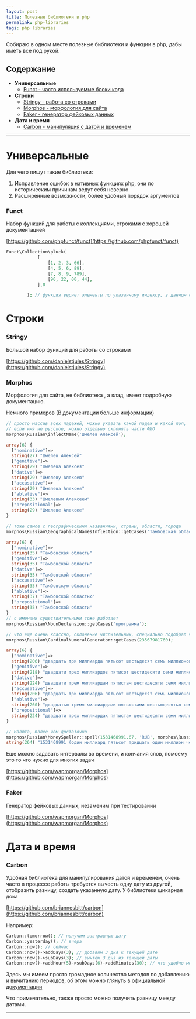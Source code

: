 ```yaml
--- 
layout: post 
title: Полезные библиотеки в php 
permalink: php-libraries
tags: php libraries
--- 
```


Собираю в одном месте полезные библиотеки и функции в php, дабы иметь все под рукой.


## Содержание
- **Универсальные**
    - [Funct - часто используемые блоки кода](#funct)
- **Строки**
    - [Stringy - работа со строками](#stringy)
    - [Morphos - морфология для сайта](#morphos)
    - [Faker - генератор фейковых данных](#faker)
- **Дата и время**
    - [Carbon - манипуляция с датой и временем](#carbon) 
      
----    
# Универсальные

Для чего пишут такие библиотеки:
1. Исправление ошибок в нативных функциях php, они по историческим причинам ведут себя неверно
2. Расширенные возможности, более удобный порядок аргументов 

### Funct

Набор функций для работы с коллекциями, строками c хорошей документацией

[https://github.com/phpfunct/funct](https://github.com/phpfunct/funct)

~~~php
Funct\Collection\pluck(
            [
                [1, 2, 3, 66],
                [4, 5, 6, 89],
                [7, 8, 9, 789],
                [90, 22, 00, 44],
            ],0

        ); // функция вернет элементы по указанному индексу, в данном случае это 1,4,7,90
~~~
# Строки

### Stringy

Большой набор функций для работы со строками

[https://github.com/danielstjules/Stringy](https://github.com/danielstjules/Stringy)

### Morphos
 
Морфология для сайта, не библиотека , а клад, имеет подробную документацию.

Немного примеров (В документации больше информации)
~~~php
// просто массив всех падежей, можно указать какой падеж и какой пол, 
// если имя не русское, можно отдельно склонять части ФИО
morphos\Russian\inflectName('Шмелев Алексей');

array(6) {
  ["nominative"]=>
  string(27) "Шмелев Алексей"
  ["genitive"]=>
  string(29) "Шмелева Алексея"
  ["dative"]=>
  string(29) "Шмелеву Алексею"
  ["accusative"]=>
  string(29) "Шмелева Алексея"
  ["ablative"]=>
  string(33) "Шмелевым Алексеем"
  ["prepositional"]=>
  string(29) "Шмелеве Алексее"
}

// тоже самое с географическими названиями, страны, области, города
morphos\Russian\GeographicalNamesInflection::getCases('Тамбовская область');

array(6) {
  ["nominative"]=>
  string(35) "Тамбовская область"
  ["genitive"]=>
  string(35) "Тамбовской области"
  ["dative"]=>
  string(35) "Тамбовской области"
  ["accusative"]=>
  string(35) "Тамбовскую область"
  ["ablative"]=>
  string(37) "Тамбовской областью"
  ["prepositional"]=>
  string(35) "Тамбовской области"
}
// с именами существительными тоже работает
morphos\Russian\NounDeclension::getCases('программа');

// что еще очень классно, склонение числительных, специально подобрал число посложнее
morphos\Russian\CardinalNumeralGenerator::getCases(23567981760);

array(6) {
  ["nominative"]=>
  string(206) "двадцать три миллиарда пятьсот шестьдесят семь миллионов девятьсот восемьдесят одна тысяча семьсот шестьдесят"
  ["genitive"]=>
  string(218) "двадцати трех миллиардов пятисот шестидесяти семи миллионов девятисот восемидесяти одной тысячи семисот шестидесяти"
  ["dative"]=>
  string(224) "двадцати трем миллиардам пятистам шестидесяти семи миллионам девятистам восемидесяти одной тысяче семистам шестидесяти"
  ["accusative"]=>
  string(206) "двадцать три миллиарда пятьсот шестьдесят семь миллионов девятьсот восемьдесят одну тысячу семьсот шестьдесят"
  ["ablative"]=>
  string(260) "двадцатью тремя миллиардами пятьюстами шестьюдесятью семью миллионами девятьюстами восемьюдесятью одной тысячей семьюстами шестьюдесятью"
  ["prepositional"]=>
  string(224) "двадцати трех миллиардах пятистах шестидесяти семи миллионах девятистах восемидесяти одной тысяче семистах шестидесяти"
}

// Валюта, более чем достаточно
morphos\Russian\MoneySpeller::spell(1531468991.67, 'RUB', morphos\Russian\MoneySpeller::CLARIFICATION_FORMAT);
string(264) "1531468991 (один миллиард пятьсот тридцать один миллион четыреста шестьдесят восемь тысяч девятьсот девяносто один) рубль 67 (шестьдесят семь) копеек"
~~~

Еще можно задавать интервалы во времени, и кончания слов, помоему это то что нужно для многих задач

[https://github.com/wapmorgan/Morphos](https://github.com/wapmorgan/Morphos)

### Faker

Генератор фейковых данных, незаменим при тестировании

[https://github.com/wapmorgan/Morphos](https://github.com/wapmorgan/Morphos)

# Дата и время

### Carbon

Удобная библиотека для манипулирования датой и временем, очень часто в процессе работы требуется 
вычесть одну дату из другой, отобразить разницу, создать указанную дату. У библиотеки шикарная дока

[https://github.com/briannesbitt/carbon](https://github.com/briannesbitt/carbon)

Например:

~~~php
Carbon::tomorrow(); // получим завтрашную дату
Carbon::yesterday(); // вчера
Carbon::now(); // сейчас
Carbon::now()->addDays(3); // добавим 3 дня к текущей дате
Carbon::now()->subDays(3); // вычтем 3 дня из текущей даты
Carbon::now()->addHour(5)->subDays(6)->addMinutes(30); // что удобно можно делать такие штуки
~~~
Здесь мы имеем просто громадное количество методов по добавлению и вычитанию периодов, об этом можно глянуть в 
[официальной документации](https://carbon.nesbot.com/docs/#api-addsub)

Что примечательно, также просто можно получить разницу между датами.

----

